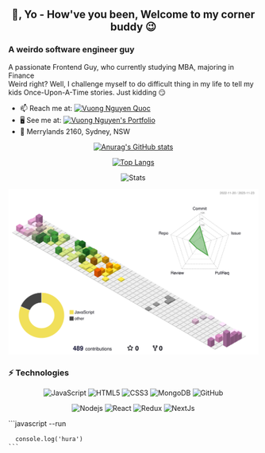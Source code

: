 <div align="center">
  <h2>👋, Yo - How've you been, Welcome to my corner buddy 😉</h2>
</div>

### A weirdo software engineer guy
A passionate Frontend Guy, who currently studying MBA, majoring in Finance </br>
Weird right? Well, I challenge myself to do difficult thing in my life to tell my kids Once-Upon-A-Time stories. Just kidding 😏
- 📫 Reach me at: [![Vuong Nguyen Quoc](https://img.shields.io/badge/Vuong%20Nguyen%20Quoc-0A66C2?style=for-the-badge&logo=linkedin&logoColor=white)](https://www.linkedin.com/in/vuongnq)
- 🖥 See me at: [![Vuong Nguyen's Portfolio](https://img.shields.io/badge/Vuong%20Nguyen-241F31?style=for-the-badge&logo=iterm2&logoColor=white)](https://vuongnq.netlify.app)
- 📍 Merrylands 2160, Sydney, NSW

<div align="center">

  [![Anurag's GitHub stats](https://github-readme-stats.vercel.app/api?username=vuongnq10&show_icons=true&theme=radical&count_private=true)](https://www.linkedin.com/in/vuongnq)
  
  [![Top Langs](https://github-readme-stats.vercel.app/api/top-langs/?username=vuongnq10&layout=compact&count_private=true)](https://www.linkedin.com/in/vuongnq)
  
  ![Stats](https://github-readme-streak-stats.herokuapp.com/?user=vuongnq10)
  
</div>

![profile-3d-animation](https://github.com/vuongnq10/vuongnq10/blob/main/profile-3d-contrib/profile-south-season-animate.svg)

### ⚡ Technologies
<div align="center">
  
  ![JavaScript](https://img.shields.io/badge/JavaScript-F7DF1E?style=for-the-badge&logo=javascript&logoColor=black)
  ![HTML5](https://img.shields.io/badge/HTML-e34f26?style=for-the-badge&logo=html5&logoColor=white)
  ![CSS3](https://img.shields.io/badge/CSS3-1572b6?style=for-the-badge&logo=html5&logoColor=white)
  ![MongoDB](https://img.shields.io/badge/MongoDB-4EA94B?style=for-the-badge&logo=mongodb&logoColor=white)
  ![GitHub](https://img.shields.io/badge/GitHub-100000?style=for-the-badge&logo=github&logoColor=white)
  
</div>
<div align="center">
  
  ![Nodejs](https://img.shields.io/badge/Node.js-43853D?style=for-the-badge&logo=node.js&logoColor=white)
  ![React](https://img.shields.io/badge/React-61DAFB?style=for-the-badge&logo=react&logoColor=black)
  ![Redux](https://img.shields.io/badge/Redux-764ABC?style=for-the-badge&logo=redux&logoColor=white)
  ![NextJs](https://img.shields.io/badge/NextJs-000000?style=for-the-badge&logo=nextdotjs&logoColor=white)
</div>
<div style="width: 500px; height: 500px">
  <div id="3d-art">
    ```javascript --run
    
      console.log('hura')
    ```
</div>
<!--
### Hi there 👋
**vuongnq10/vuongnq10** is a ✨ _special_ ✨ repository because its `README.md` (this file) appears on your GitHub profile.
https://shields.io/badges
https://simpleicons.org/?q=css
Here are some ideas to get you started:

- 🔭 I’m currently working on ...
- 🌱 I’m currently learning ...
- 👯 I’m looking to collaborate on ...
- 🤔 I’m looking for help with ...
- 💬 Ask me about ...
- 📫 How to reach me: ...
- 😄 Pronouns: ...
- ⚡ Fun fact: ...
-->
